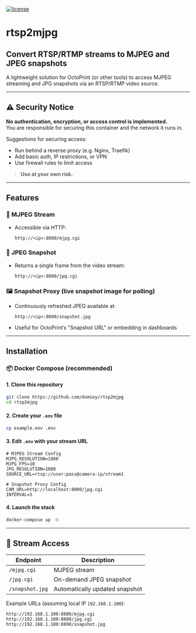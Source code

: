 [![license](https://img.shields.io/github/license/domiey/rtsp2mjpg)](https://github.com/domiey/rtsp2mjpg/blob/main/LICENSE)


# rtsp2mjpg
## Convert RTSP/RTMP streams to MJPEG and JPEG snapshots  
A lightweight solution for OctoPrint (or other tools) to access MJPEG streaming and JPG snapshots via an RTSP/RTMP video source.

---

## ⚠️ Security Notice
**No authentication, encryption, or access control is implemented.**  
You are responsible for securing this container and the network it runs in.

Suggestions for securing access:
- Run behind a reverse proxy (e.g. Nginx, Traefik)
- Add basic auth, IP restrictions, or VPN
- Use firewall rules to limit access

> **Use at your own risk.**

---

## Features

### 🔴 MJPEG Stream
- Accessible via HTTP:
  ```
  http://<ip>:8000/mjpg.cgi
  ```

### 📸 JPEG Snapshot
- Returns a single frame from the video stream:
  ```
  http://<ip>:8000/jpg.cgi
  ```

### 🖼️ Snapshot Proxy (live snapshot image for polling)
- Continuously refreshed JPEG available at:
  ```
  http://<ip>:8090/snapshot.jpg
  ```
- Useful for OctoPrint’s "Snapshot URL" or embedding in dashboards

---

## Installation

### 📦 Docker Compose (recommended)

#### 1. Clone this repository
```bash
git clone https://github.com/domiey/rtsp2mjpg
cd rtsp2mjpg
```

#### 2. Create your `.env` file
```bash
cp example.env .env
```

#### 3. Edit `.env` with your stream URL
```env
# MJPEG Stream Config
MJPG_RESOLUTION=1080
MJPG_FPS=10
JPG_RESOLUTION=1080
SOURCE_URL=rtsp://user:pass@camera-ip/stream1

# Snapshot Proxy Config
CAM_URL=http://localhost:8000/jpg.cgi
INTERVAL=5
```

#### 4. Launch the stack
```bash
docker-compose up -d
```

---

## 🔗 Stream Access

| Endpoint              | Description                        |
|-----------------------|------------------------------------|
| `/mjpg.cgi`           | MJPEG stream                       |
| `/jpg.cgi`            | On-demand JPEG snapshot            |
| `/snapshot.jpg`       | Automatically updated snapshot     |

Example URLs (assuming local IP `192.168.1.100`):

```
http://192.168.1.100:8880/mjpg.cgi
http://192.168.1.100:8880/jpg.cgi
http://192.168.1.100:8890/snapshot.jpg
```